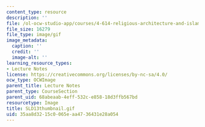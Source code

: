 ```yaml
---
content_type: resource
description: ''
file: /ol-ocw-studio-app/courses/4-614-religious-architecture-and-islamic-cultures-fall-2002/35aa8d3215c0065eaa4736431e28a054_SLD13thumbnail.gif
file_size: 16279
file_type: image/gif
image_metadata:
  caption: ''
  credit: ''
  image-alt: ''
learning_resource_types:
- Lecture Notes
license: https://creativecommons.org/licenses/by-nc-sa/4.0/
ocw_type: OCWImage
parent_title: Lecture Notes
parent_type: CourseSection
parent_uid: 68abeaab-4eff-532c-e858-18d3ffb567bd
resourcetype: Image
title: SLD13thumbnail.gif
uid: 35aa8d32-15c0-065e-aa47-36431e28a054
---
```

